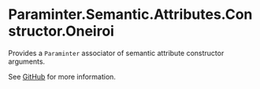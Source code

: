 # Paraminter.Semantic.Attributes.Constructor.Oneiroi

Provides a `Paraminter` associator of semantic attribute constructor arguments.

See [GitHub](https://github.com/Paraminter/Paraminter.Semantic.Attributes.Constructor.Oneiroi) for more information.
